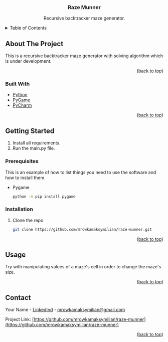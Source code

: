 <div id="top"></div>
<!--
*** Thanks for checking out the Best-README-Template. If you have a suggestion
*** that would make this better, please fork the repo and create a pull request
*** or simply open an issue with the tag "enhancement".
*** Don't forget to give the project a star!
*** Thanks again! Now go create something AMAZING! :D
-->



<!-- PROJECT SHIELDS -->
<!--
*** I'm using markdown "reference style" links for readability.
*** Reference links are enclosed in brackets [ ] instead of parentheses ( ).
*** See the bottom of this document for the declaration of the reference variables
*** for contributors-url, forks-url, etc. This is an optional, concise syntax you may use.
*** https://www.markdownguide.org/basic-syntax/#reference-style-links
-->



<!-- PROJECT LOGO -->
<br />
<div align="center">
<h3 align="center">Raze Munner</h3>

  <p align="center">
    Recursive backtracker maze generator. 
  </p>
</div>



<!-- TABLE OF CONTENTS -->
<details>
  <summary>Table of Contents</summary>
  <ol>
    <li>
      <a href="#about-the-project">About The Project</a>
      <ul>
        <li><a href="#built-with">Built With</a></li>
      </ul>
    </li>
    <li>
      <a href="#getting-started">Getting Started</a>
      <ul>
        <li><a href="#prerequisites">Prerequisites</a></li>
        <li><a href="#installation">Installation</a></li>
      </ul>
    </li>
    <li><a href="#usage">Usage</a></li>
    <li><a href="#contact">Contact</a></li>
  </ol>
</details>



<!-- ABOUT THE PROJECT -->
## About The Project

This is a recursive backtracker maze generator with solving algorithm which is under development.

<p align="right">(<a href="#top">back to top</a>)</p>



### Built With

* [Python](https://www.python.org/)
* [PyGame](https://www.pygame.org/news)
* [PyCharm](https://www.jetbrains.com/pycharm/)

<p align="right">(<a href="#top">back to top</a>)</p>



<!-- GETTING STARTED -->
## Getting Started

1. Install all requirements.
2. Run the main.py file.

### Prerequisites

This is an example of how to list things you need to use the software and how to install them.
* Pygame
  ```sh
  python -m pip install pygame
  ```

### Installation

1. Clone the repo
   ```sh
   git clone https://github.com/mrowkamaksymilian/raze-munner.git
   ```

<p align="right">(<a href="#top">back to top</a>)</p>



<!-- USAGE EXAMPLES -->
## Usage

Try with manipulating values of a maze's cell in order to change the maze's size.

<p align="right">(<a href="#top">back to top</a>)</p>



<!-- CONTACT -->
## Contact

Your Name - [LinkedInd](https://www.linkedin.com/in/maksymilian-mr%C3%B3wka/) - mrowkamaksymilian@gmail.com

Project Link: [https://github.com/mrowkamaksymilian/raze-munner](https://github.com/mrowkamaksymilian/raze-munner)

<p align="right">(<a href="#top">back to top</a>)</p>



<!-- MARKDOWN LINKS & IMAGES -->
<!-- https://www.markdownguide.org/basic-syntax/#reference-style-links -->
[contributors-shield]: https://img.shields.io/github/contributors/github_username/repo_name.svg?style=for-the-badge
[contributors-url]: https://github.com/github_username/repo_name/graphs/contributors
[forks-shield]: https://img.shields.io/github/forks/github_username/repo_name.svg?style=for-the-badge
[forks-url]: https://github.com/github_username/repo_name/network/members
[stars-shield]: https://img.shields.io/github/stars/github_username/repo_name.svg?style=for-the-badge
[stars-url]: https://github.com/github_username/repo_name/stargazers
[issues-shield]: https://img.shields.io/github/issues/github_username/repo_name.svg?style=for-the-badge
[issues-url]: https://github.com/github_username/repo_name/issues
[license-shield]: https://img.shields.io/github/license/github_username/repo_name.svg?style=for-the-badge
[license-url]: https://github.com/github_username/repo_name/blob/master/LICENSE.txt
[linkedin-shield]: https://img.shields.io/badge/-LinkedIn-black.svg?style=for-the-badge&logo=linkedin&colorB=555
[linkedin-url]: https://linkedin.com/in/linkedin_username
[product-screenshot]: images/screenshot.png
